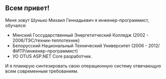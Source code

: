 ## Всем привет!

Меня зовут Шунько Михаил Геннадьевич я инженер-программист, обучался:
* Минский Госсударственный Энергетитческий Колледж (2002 - 2006/ТЭС/техник-теплотехник)
* Белорусский Национальный Технический Университет (2006 - 2012/ФИТР/инженер-программист)
* УО OTUS ASP.NET Core разработчик.

И я планирую синтезировать свою операционную систему отвечающую всем современным требованиям.
